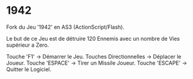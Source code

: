 # 1942
 Fork du Jeu '1942' en AS3 (ActionScript/Flash).

 Le but de ce Jeu est de détruire 120 Ennemis avec un nombre de Vies supérieur a Zero.

 Touche 'F1' -> Démarrer le Jeu.
 Touches Directionnelles -> Déplacer le Joueur.
 Touche 'ESPACE' -> Tirer un Missile Joueur.
 Touche 'ESCAPE' -> Quitter le Logiciel.
